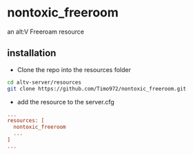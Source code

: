 # nontoxic_freeroom
an alt:V Freeroam resource

## installation
- Clone the repo into the resources folder
```bash
cd altv-server/resources
git clone https://github.com/Timo972/nontoxic_freeroom.git
```
- add the resource to the server.cfg
```cfg
...
resources: [
  nontoxic_freeroom
  ...
]
...
```
